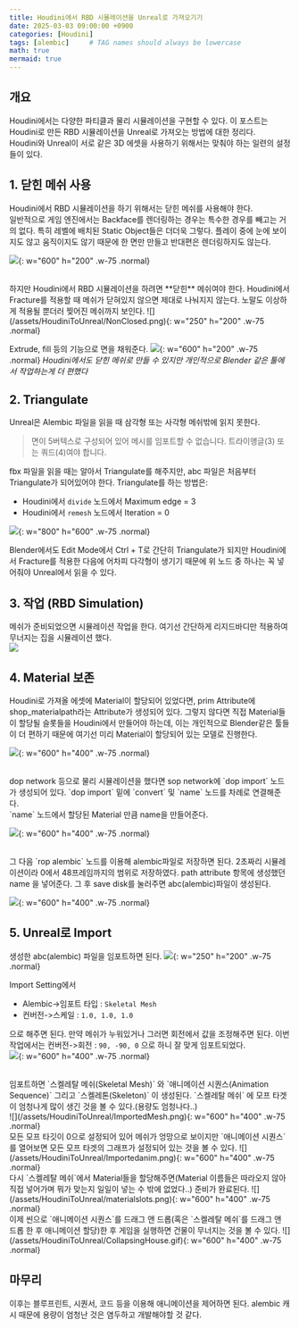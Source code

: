 ```yaml
---
title: Houdini에서 RBD 시뮬레이션을 Unreal로 가져오기기
date: 2025-03-03 09:00:00 +0900
categories: [Houdini]
tags: [alembic]     # TAG names should always be lowercase
math: true
mermaid: true
---
```



## 개요
Houdini에서는 다양한 파티클과 물리 시뮬레이션을 구현할 수 있다. 이 포스트는 Houdini로 만든 RBD 시뮬레이션을 Unreal로 가져오는 방법에 대한 정리다.<br/>
Houdini와 Unreal이 서로 같은 3D 에셋을 사용하기 위해서는 맞춰야 하는 일련의 설정들이 있다.

## 1. 닫힌 메쉬 사용
Houdini에서 RBD 시뮬레이션을 하기 위해서는 닫힌 메쉬를 사용해야 한다.<br/>
일반적으로 게임 엔진에서는 Backface를 렌더링하는 경우는 특수한 경우를 빼고는 거의 없다. 특히 레벨에 배치된 Static Object들은 더더욱 그렇다. 플레이 중에 눈에 보이지도 않고 움직이지도 않기 때문에 한 면만 만들고 반대편은 렌더링하지도 않는다.

![](/assets/HoudiniToUnreal/FrontAndBack.png){: w="600" h="200" .w-75 .normal}

<br/>
하지만 Houdini에서 RBD 시뮬레이션을 하려면 **닫힌** 메쉬여야 한다. Houdini에서 Fracture를 적용할 때 메쉬가 닫혀있지 않으면 제대로 나눠지지 않는다. 노말도 이상하게 적용될 뿐더러 찢어진 메쉬까지 보인다.
![](/assets/HoudiniToUnreal/NonClosed.png){: w="250" h="200" .w-75 .normal}

Extrude, fill 등의 기능으로 면을 채워준다.
![](/assets/HoudiniToUnreal/BlenderClose.png){: w="600" h="200" .w-75 .normal}
_Houdini에서도 닫힌 메쉬로 만들 수 있지만 개인적으로 Blender 같은 툴에서 작업하는게 더 편했다_
<br/>

## 2. Triangulate
Unreal은 Alembic 파일을 읽을 때 삼각형 또는 사각형 메쉬밖에 읽지 못한다.
> 면이 5버텍스로 구성되어 있어 메시를 임포트할 수 없습니다. 트라이앵글(3) 또는 쿼드(4)여야 합니다.

fbx 파일을 읽을 때는 알아서 Triangulate를 해주지만, abc 파일은 처음부터 Triangulate가 되어있어야 한다. Triangulate를 하는 방법은:
- Houdini에서 `divide` 노드에서 Maximum edge = 3
- Houdini에서 `remesh` 노드에서 Iteration = 0

![](/assets/HoudiniToUnreal/divide.png){: w="800" h="600" .w-75 .normal}

Blender에서도 Edit Mode에서 Ctrl + T로 간단히 Triangulate가 되지만 Houdini에서 Fracture를 적용한 다음에 어차피 다각형이 생기기 때문에 위 노드 중 하나는 꼭 넣어줘야 Unreal에서 읽을 수 있다.

## 3. 작업 (RBD Simulation)
메쉬가 준비되었으면 시뮬레이션 작업을 한다. 여기선 간단하게 리지드바디만 적용하여 무너지는 집을 시뮬레이션 했다.<br/>
![](/assets/HoudiniToUnreal/CollapsingHouseOfHoudini.gif)

## 4. Material 보존
Houdini로 가져올 에셋에 Material이 할당되어 있었다면, prim Attribute에 shop_materialpath라는 Attribute가 생성되어 있다. 그렇지 않다면 직접 Material들이 할당될 슬롯들을 Houdini에서 만들어야 하는데, 이는 개인적으로 Blender같은 툴들이 더 편하기 때문에 여기선 미리 Material이 할당되어 있는 모델로 진행한다.

![](/assets/HoudiniToUnreal/shopmaterialpath.png){: w="600" h="400" .w-75 .normal}

<br/>
dop network 등으로 물리 시뮬레이션을 했다면 sop network에 `dop import` 노드가 생성되어 있다. `dop import` 밑에 `convert` 및 `name` 노드를 차례로 연결해준다.<br/>
`name` 노드에서 할당된 Material 만큼 name을 만들어준다.

![](/assets/HoudiniToUnreal/namenode.png){: w="600" h="400" .w-75 .normal}

<br/>
그 다음 `rop alembic` 노드를 이용해 alembic파일로 저장하면 된다. 2초짜리 시뮬레이션이라 0에서 48프레임까지의 범위로 저장하였다. path attribute 항목에 생성했던 name 을 넣어준다. 그 후 save disk를 눌러주면 abc(alembic)파일이 생성된다.

![](/assets/HoudiniToUnreal/ropalembic.png){: w="600" h="400" .w-75 .normal}

## 5. Unreal로 Import
생성한 abc(alembic) 파일을 임포트하면 된다.
![](/assets/HoudiniToUnreal/Import.png){: w="250" h="200" .w-75 .normal}

Import Setting에서
- Alembic->임포트 타입 : `Skeletal Mesh`
- 컨버전->스케일 : `1.0, 1.0, 1.0`

으로 해주면 된다. 만약 메쉬가 누워있거나 그러면 회전에서 값을 조정해주면 된다. 이번 작업에서는 컨버전->회전 : `90, -90, 0` 으로 하니 잘 맞게 임포트되었다.
<br/>
![](/assets/HoudiniToUnreal/ImportSettings.png){: w="600" h="400" .w-75 .normal}

<br/>
임포트하면 `스켈레탈 메쉬(Skeletal Mesh)` 와 `애니메이션 시퀀스(Animation Sequence)` 그리고 `스켈레톤(Skeleton)` 이 생성된다. `스켈레탈 메쉬` 에 모프 타겟이 엄청나게 많이 생긴 것을 볼 수 있다.(용량도 엄청나다..)<br/>
![](/assets/HoudiniToUnreal/ImportedMesh.png){: w="600" h="400" .w-75 .normal}

<br/>
모든 모프 타깃이 0으로 설정되어 있어 메쉬가 엉망으로 보이지만 `애니메이션 시퀀스`를 열어보면 모든 모프 타겟의 그래프가 설정되어 있는 것을 볼 수 있다.
![](/assets/HoudiniToUnreal/Importedanim.png){: w="600" h="400" .w-75 .normal}

<br/>
다시 `스켈레탈 메쉬`에서 Material들을 할당해주면(Material 이름들은 따라오지 않아 직접 넣어가며 뭐가 맞는지 일일이 넣는 수 밖에 없었다..) 준비가 완료된다.
![](/assets/HoudiniToUnreal/materialslots.png){: w="600" h="400" .w-75 .normal}

<br/>
이제 씬으로 `애니메이션 시퀀스`를 드래그 앤 드롭(혹은 `스켈레탈 메쉬`를 드래그 앤 드롭 한 후 애니메이션 할당)한 후 게임을 실행하면 건물이 무너지는 것을 볼 수 있다.
![](/assets/HoudiniToUnreal/CollapsingHouse.gif){: w="600" h="400" .w-75 .normal}

## 마무리
이후는 블루프린트, 시퀀서, 코드 등을 이용해 애니메이션을 제어하면 된다. alembic 캐시 때문에 용량이 엄청난 것은 염두하고 개발해야할 것 같다.



